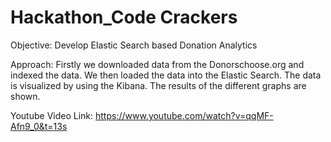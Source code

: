 # Hackathon_Code Crackers

Objective: 
Develop Elastic Search based Donation Analytics

Approach:
Firstly we downloaded data from the Donorschoose.org and indexed the data. We then loaded the data into the Elastic Search. The data is visualized by using the Kibana. The results of the different graphs are shown. 

Youtube Video Link: 
https://www.youtube.com/watch?v=qqMF-Afn9_0&t=13s


